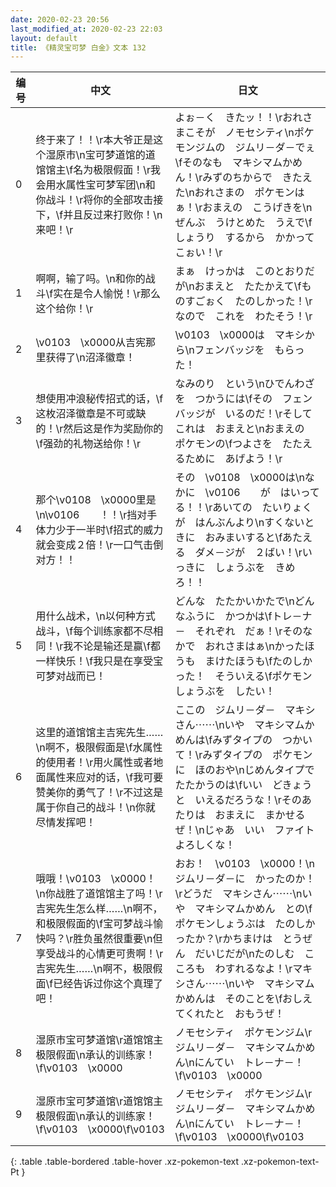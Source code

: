 ```yaml
---
date: 2020-02-23 20:56
last_modified_at: 2020-02-23 22:03
layout: default
title: 《精灵宝可梦 白金》文本 132
---
```

| 编号 | 中文 | 日文 |
| ---- | ---- | ---- |
| 0 | 终于来了！！\r本大爷正是这个湿原市\n宝可梦道馆的道馆馆主\f名为极限假面！\r我会用水属性宝可梦军团\n和你战斗！\r将你的全部攻击接下，\f并且反过来打败你！\n来吧！\r | よぉ－く　きたッ！！\rおれさまこそが　ノモセシティ\nポケモンジムの　ジムリ－ダ－でぇ\fそのなも　マキシマムかめん！\rみずのちからで　きたえた\nおれさまの　ポケモンはぁ！\rおまえの　こうげきを\nぜんぶ　うけとめた　うえで\fしょうり　するから　かかってこぉい！\r |
| 1 | 啊啊，输了吗。\n和你的战斗\f实在是令人愉悦！\r那么这个给你！\r | まぁ　けっかは　このとおりだが\nおまえと　たたかえて\fものすごぉく　たのしかった！\rなので　これを　わたそう！\r |
| 2 | \v0103　\x0000从吉宪那里获得了\n沼泽徽章！ | \v0103　\x0000は　マキシから\nフェンバッジを　もらった！ |
| 3 | 想使用冲浪秘传招式的话，\f这枚沼泽徽章是不可或缺的！\r然后这是作为奖励你的\f强劲的礼物送给你！\r | なみのり　という\nひでんわざを　つかうには\fその　フェンバッジが　いるのだ！\rそして　これは　おまえと\nおまえの　ポケモンの\fつよさを　たたえるために　あげよう！\r |
| 4 | 那个\v0108　\x0000里是\n\v0106　　！！\r挡对手体力少于一半时\f招式的威力就会变成２倍！\r一口气击倒对方！！ | その　\v0108　\x0000は\nなかに　\v0106　　が　はいってる！！\rあいての　たいりょくが　はんぶんより\nすくないときに　おみまいすると\fあたえる　ダメ－ジが　２ばい！\rいっきに　しょうぶを　きめろ！！ |
| 5 | 用什么战术，\n以何种方式战斗，\f每个训练家都不尽相同！\r我不论是输还是赢\f都一样快乐！\f我只是在享受宝可梦对战而已！ | どんな　たたかいかたで\nどんなふうに　かつかは\fトレ－ナ－　それぞれ　だぁ！\rそのなかで　おれさまはぁ\nかったほうも　まけたほうも\fたのしかった！　そういえる\fポケモンしょうぶを　したい！ |
| 6 | 这里的道馆馆主吉宪先生……\n啊不，极限假面是\f水属性的使用者！\r用火属性或者地面属性来应对的话，\f我可要赞美你的勇气了！\r不过这是属于你自己的战斗！\n你就尽情发挥吧！ | ここの　ジムリ－ダ－　マキシさん⋯⋯\nいや　マキシマムかめんは\fみずタイプの　つかいて！\rみずタイプの　ポケモンに　ほのおや\nじめんタイプで　たたかうのは\fいい　どきょうと　いえるだろうな！\rそのあたりは　おまえに　まかせるぜ！\nじゃあ　いい　ファイト　よろしくな！ |
| 7 | 哦哦！\v0103　\x0000！\n你战胜了道馆馆主了吗！\r吉宪先生怎么样……\n啊不，和极限假面的\f宝可梦战斗愉快吗？\r胜负虽然很重要\n但享受战斗的心情更可贵啊！\r吉宪先生……\n啊不，极限假面\f已经告诉过你这个真理了吧！ | おお！　\v0103　\x0000！\nジムリ－ダ－に　かったのか！\rどうだ　マキシさん⋯⋯\nいや　マキシマムかめん　との\fポケモンしょうぶは　たのしかったか？\rかちまけは　とうぜん　だいじだが\nたのしむ　こころも　わすれるなよ！\rマキシさん⋯⋯\nいや　マキシマムかめんは　そのことを\fおしえてくれたと　おもうぜ！ |
| 8 | 湿原市宝可梦道馆\r道馆馆主极限假面\n承认的训练家！\f\v0103　\x0000 | ノモセシティ　ポケモンジム\rジムリ－ダ－　マキシマムかめん\nにんてい　トレ－ナ－！\f\v0103　\x0000 |
| 9 | 湿原市宝可梦道馆\r道馆馆主极限假面\n承认的训练家！\f\v0103　\x0000\f\v0103　　 | ノモセシティ　ポケモンジム\rジムリ－ダ－　マキシマムかめん\nにんてい　トレ－ナ－！\f\v0103　\x0000\f\v0103　　 |
{: .table .table-bordered .table-hover .xz-pokemon-text .xz-pokemon-text-Pt }